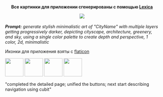 <h4 align="center">Все картинки для приложении сгенерированы с помощью <a href="https://lexica.art/" target="_blank">Lexica</a> 

<img src="https://user-images.githubusercontent.com/91376345/233624533-34c83927-d2b2-4179-8819-8ab074b91229.png" /></h4>

***Prompt:*** *generate stylish minimalistic art of "CityName" with multiple layers getting progressively darker, depicting cityscape, architecture, greenery, and sky, using a single color palette to create depth and perspective, 1 color, 2d, minimalistic*



Иконки для приложения взяты  c <a href="https://www.flaticon.com/ru/" target="_blank">flaticon</a>


<img src="https://user-images.githubusercontent.com/91376345/233866826-acbccc25-1474-453c-9c5f-8be74655103f.png" width="60" /></h4>
<img src="https://user-images.githubusercontent.com/91376345/233866830-dce69be5-9d9e-4413-a499-97b0c357e611.png" width="60" /></h4>
<img src="https://user-images.githubusercontent.com/91376345/233866832-5e1ab2c6-8e77-4204-9186-05df4e0a85cb.png" width="60" /></h4>
<img src="https://user-images.githubusercontent.com/91376345/233866866-c2660cee-4e3a-429a-9f05-d8a68e3471e9.png" width="60" /></h4>


"completed the detailed page; unified the buttons; next start describing navigation using cubit"
